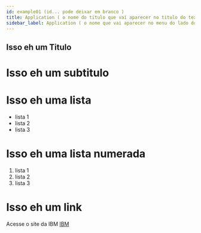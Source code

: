 ```yaml
---
id: example01 (id... pode deixar em branco )
title: Application ( o nome do titulo que vai aparecer no titulo do texto)
sidebar_label: Application ( o nome que vai aparecer no menu do lado do site )
---
```

## Isso eh um Titulo
# Isso eh um subtitulo 

# Isso eh uma lista
- lista 1
- lista 2
- lista 3

# Isso eh uma lista numerada
1. lista 1
2. lista 2
3. lista 3

# Isso eh um link 
Acesse o site da IBM [IBM](http://www.ibm.com.br)

